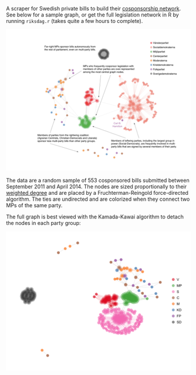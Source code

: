 A scraper for Swedish private bills to build their [cosponsorship network](http://jhfowler.ucsd.edu/cosponsorship.htm). See below for a sample graph, or get the full legislation network in R by running `riksdag.r` (takes quite a few hours to complete).

[![](demo.png)](demo.png)

The data are a random sample of 553 cosponsored bills submitted between September 2011 and April 2014. The nodes are sized proportionally to their [weighted degree](http://toreopsahl.com/2010/04/21/article-node-centrality-in-weighted-networks-generalizing-degree-and-shortest-paths/) and are placed by a Fruchterman-Reingold force-directed algorithm. The ties are undirected and are colorized when they connect two MPs of the same party.

The full graph is best viewed with the Kamada-Kawai algorithm to detach the nodes in each party group:

[![](riksdag.png)](riksdag.png)


